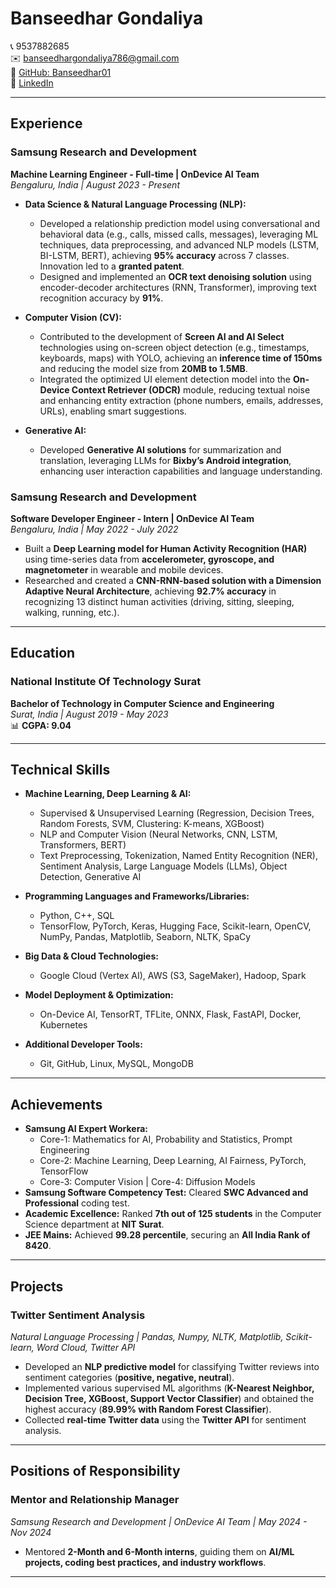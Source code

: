 # Banseedhar Gondaliya

📞 9537882685  
✉️ [banseedhargondaliya786@gmail.com](mailto:banseedhargondaliya786@gmail.com)  
💼 [GitHub: Banseedhar01](https://github.com/Banseedhar01)  
🔗 [LinkedIn](https://www.linkedin.com/in/banseedhar-g-b84472193/)

---

## Experience

### Samsung Research and Development  
**Machine Learning Engineer - Full-time | OnDevice AI Team**  
*Bengaluru, India | August 2023 - Present*  

- **Data Science & Natural Language Processing (NLP):**
  - Developed a relationship prediction model using conversational and behavioral data (e.g., calls, missed calls, messages), leveraging ML techniques, data preprocessing, and advanced NLP models (LSTM, BI-LSTM, BERT), achieving **95% accuracy** across 7 classes. Innovation led to a **granted patent**.
  - Designed and implemented an **OCR text denoising solution** using encoder-decoder architectures (RNN, Transformer), improving text recognition accuracy by **91%**.

- **Computer Vision (CV):**
  - Contributed to the development of **Screen AI and AI Select** technologies using on-screen object detection (e.g., timestamps, keyboards, maps) with YOLO, achieving an **inference time of 150ms** and reducing the model size from **20MB to 1.5MB**.
  - Integrated the optimized UI element detection model into the **On-Device Context Retriever (ODCR)** module, reducing textual noise and enhancing entity extraction (phone numbers, emails, addresses, URLs), enabling smart suggestions.

- **Generative AI:**
  - Developed **Generative AI solutions** for summarization and translation, leveraging LLMs for **Bixby’s Android integration**, enhancing user interaction capabilities and language understanding.

### Samsung Research and Development  
**Software Developer Engineer - Intern | OnDevice AI Team**  
*Bengaluru, India | May 2022 - July 2022*  

- Built a **Deep Learning model for Human Activity Recognition (HAR)** using time-series data from **accelerometer, gyroscope, and magnetometer** in wearable and mobile devices.
- Researched and created a **CNN-RNN-based solution with a Dimension Adaptive Neural Architecture**, achieving **92.7% accuracy** in recognizing 13 distinct human activities (driving, sitting, sleeping, walking, running, etc.).

---

## Education

### National Institute Of Technology Surat  
**Bachelor of Technology in Computer Science and Engineering**  
*Surat, India | August 2019 - May 2023*  
📊 **CGPA: 9.04**  

---

## Technical Skills

- **Machine Learning, Deep Learning & AI:**
  - Supervised & Unsupervised Learning (Regression, Decision Trees, Random Forests, SVM, Clustering: K-means, XGBoost)
  - NLP and Computer Vision (Neural Networks, CNN, LSTM, Transformers, BERT)
  - Text Preprocessing, Tokenization, Named Entity Recognition (NER), Sentiment Analysis, Large Language Models (LLMs), Object Detection, Generative AI

- **Programming Languages and Frameworks/Libraries:**
  - Python, C++, SQL
  - TensorFlow, PyTorch, Keras, Hugging Face, Scikit-learn, OpenCV, NumPy, Pandas, Matplotlib, Seaborn, NLTK, SpaCy

- **Big Data & Cloud Technologies:**
  - Google Cloud (Vertex AI), AWS (S3, SageMaker), Hadoop, Spark

- **Model Deployment & Optimization:**
  - On-Device AI, TensorRT, TFLite, ONNX, Flask, FastAPI, Docker, Kubernetes

- **Additional Developer Tools:**
  - Git, GitHub, Linux, MySQL, MongoDB

---

## Achievements

- **Samsung AI Expert Workera:**
  - Core-1: Mathematics for AI, Probability and Statistics, Prompt Engineering
  - Core-2: Machine Learning, Deep Learning, AI Fairness, PyTorch, TensorFlow
  - Core-3: Computer Vision | Core-4: Diffusion Models
- **Samsung Software Competency Test:** Cleared **SWC Advanced and Professional** coding test.
- **Academic Excellence:** Ranked **7th out of 125 students** in the Computer Science department at **NIT Surat**.
- **JEE Mains:** Achieved **99.28 percentile**, securing an **All India Rank of 8420**.

---

## Projects

### Twitter Sentiment Analysis  
*Natural Language Processing | Pandas, Numpy, NLTK, Matplotlib, Scikit-learn, Word Cloud, Twitter API*

- Developed an **NLP predictive model** for classifying Twitter reviews into sentiment categories (**positive, negative, neutral**).
- Implemented various supervised ML algorithms (**K-Nearest Neighbor, Decision Tree, XGBoost, Support Vector Classifier**) and obtained the highest accuracy (**89.99% with Random Forest Classifier**).
- Collected **real-time Twitter data** using the **Twitter API** for sentiment analysis.

---

## Positions of Responsibility

### Mentor and Relationship Manager  
*Samsung Research and Development | OnDevice AI Team | May 2024 - Nov 2024*

- Mentored **2-Month and 6-Month interns**, guiding them on **AI/ML projects, coding best practices, and industry workflows**.

---
